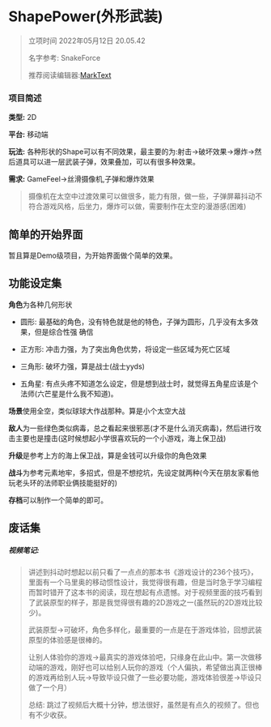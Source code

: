 # ShapePower(外形武装)

> 立项时间 2022年05月12日 20.05.42
> 
> 名字参考: SnakeForce
> 
> 推荐阅读编辑器:[MarkText](https://github.com/marktext/marktext)

### 项目简述

**类型:** 2D

**平台:** 移动端

**玩法:** 各种形状的Shape可以有不同效果，最主要的为:射击->破坏效果->爆炸->然后道具可以进一层武装子弹，效果叠加，可以有很多种效果。

**需求:** GameFeel->丝滑摄像机,子弹和爆炸效果

> 摄像机在太空中过渡效果可以做很多，能力有限，做一些，子弹屏幕抖动不符合游戏风格，后坐力，爆炸可以做，需要制作在太空的漫游感(困难)

## 简单的开始界面

暂且算是Demo级项目，为开始界面做个简单的效果。

## 功能设定集

**角色**为各种几何形状

+ 圆形: 最基础的角色，没有特色就是他的特色，子弹为圆形，几乎没有太多效果，但是综合性强 确信

+ 正方形: 冲击力强，为了突出角色优势，将设定一些区域为死亡区域

+ 三角形: 破坏力强，算是战士(战士yyds)

+ 五角星: 有点头疼不知道怎么设定，但是想到战士时，就觉得五角星应该是个法师(六芒星是什么我不知道)。 

**场景**使用全空，类似球球大作战那种。算是小个太空大战

**敌人**为一些绿色类似病毒，总之看起来很邪恶(才不是什么消灭病毒)，然后进行攻击主要也是撞击(这时候想起小学很喜欢玩的一个小游戏，海上保卫战)

**升级**是参考上方的海上保卫战，算是金钱可以升级你的角色效果

**战斗**为参考元素地牢，多招式，但是不想挖坑，先设定就两种(今天在朋友家看他玩老头环的法师职业俩技能挺好的)

**存档**可以制作一个简单的即可。

## 废话集

##### 视频笔记:

> 讲述到抖动时想起以前只看了一点点的那本书《游戏设计的236个技巧》，里面有一个马里奥的移动惯性设计，我觉得很有趣，但是当时急于学习编程而暂时错开了这本书的阅读，现在想起有点遗憾。对于视频里面的技巧看到了武装原型的样子，那是我觉得很有趣的2D游戏之一(虽然玩的2D游戏比较少)。
> 
> 武装原型->可破坏，角色多样化，最重要的一点是在于游戏体验，回想武装原型的体验感是很棒的。
> 
> 让别人体验你的游戏->最真实的游戏体验吧，只缘身在此山中。第一次做移动端的游戏，刚好也可以给别人玩你的游戏（个人偏执，希望做出真正很棒的游戏再给别人玩->导致毕设只做了一些必要功能，游戏体验很差->毕设只做了一个月）
> 
> 总结: 跳过了视频后大概十分钟，想法很好，虽然是有点久的视频了。但也有不少收获。
